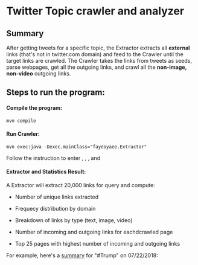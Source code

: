 # Twitter Topic crawler and analyzer

## Summary 

After getting tweets for a specific topic, the Extractor extracts all **external** links (that's not in twitter.com domain) and feed to the Crawler until the target links are crawled. The Crawler takes the links from tweets as seeds, parse webpages, get all the outgoing links, and crawl all the **non-image, non-video** outgoing links.

## Steps to run the program:

#### Compile the program: 

`mvn compile`

#### Run Crawler: 

`mvn exec:java -Dexec.mainClass="fayeoyaee.Extractor"`

Follow the instruction to enter <query hashtag>, <number of links>, <depth>, and <rank limits>

#### Extractor and Statistics Result: 

A Extractor will extract 20,000 links for query and compute:


- Number of unique links extracted 

- Frequecy distribution by domain

- Breakdown of links by type (text, image, video)

- Number of incoming and outgoing links for eachdcrawled page

- Top 25 pages with highest number of incoming and outgoing links


For example, here's a [summary](query_Trump_links_20000_depth_3.txt) for "#Trump" on 07/22/2018: